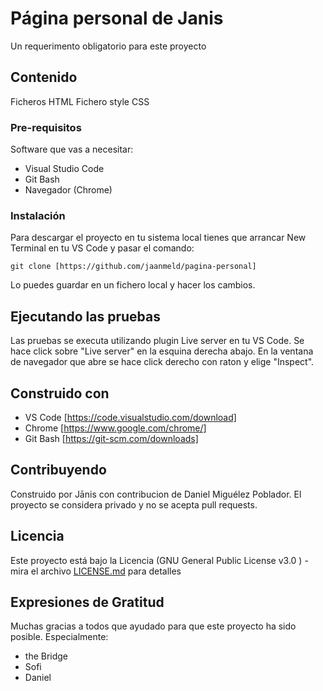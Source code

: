 # Página personal de Janis
Un requerimento obligatorio para este proyecto
## Contenido
Ficheros HTML
Fichero style CSS
### Pre-requisitos
Software que vas a necesitar:
* Visual Studio Code
* Git Bash
* Navegador (Chrome)
### Instalación
Para descargar el proyecto en tu sistema local tienes que arrancar New Terminal en tu VS Code y pasar el comando:
```
git clone [https://github.com/jaanmeld/pagina-personal]

```
Lo puedes guardar en un fichero local y hacer los cambios.

## Ejecutando las pruebas
Las pruebas se executa utilizando plugin Live server en tu VS Code. Se hace click sobre "Live server" en la esquina derecha abajo. En la ventana de navegador que abre se hace click derecho con raton y elige "Inspect".

## Construido con
* VS Code [https://code.visualstudio.com/download]
* Chrome [https://www.google.com/chrome/]
* Git Bash [https://git-scm.com/downloads]

## Contribuyendo
Construido por Jānis con contribucion de Daniel Miguélez Poblador. El proyecto se considera privado y no se acepta pull requests.

## Licencia
Este proyecto está bajo la Licencia (GNU General Public License v3.0
) - mira el archivo [LICENSE.md](LICENSE.md) para detalles

## Expresiones de Gratitud
Muchas gracias a todos que ayudado para que este proyecto ha sido posible. Especialmente:
* the Bridge
* Sofi
* Daniel





